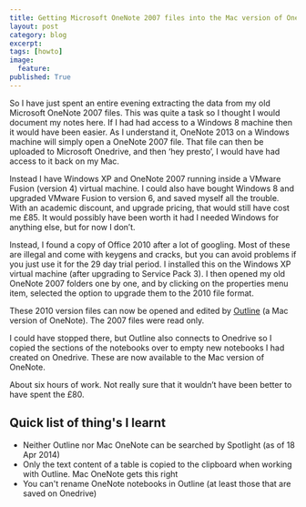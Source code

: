 ```yaml
---
title: Getting Microsoft OneNote 2007 files into the Mac version of OneNote
layout: post
category: blog
excerpt:
tags: [howto]
image:
  feature:
published: True
---
```


So I have just spent an entire evening extracting the data from my old Microsoft OneNote 2007 files. This was quite a task so I thought I would document my notes here. If I had had access to a Windows 8 machine then it would have been easier. As I understand it, OneNote 2013 on a Windows machine will simply open a OneNote 2007 file. That file can then be uploaded to Microsoft Onedrive, and then ‘hey presto’, I would have had access to it back on my Mac.

Instead I have Windows XP and OneNote 2007 running inside a VMware Fusion (version 4) virtual machine. I could also have bought Windows 8 and upgraded VMware Fusion to version 6, and saved myself all the trouble. With an academic discount, and upgrade pricing, that would still have cost me £85. It would possibly have been worth it had I needed Windows for anything else, but for now I don’t.

Instead, I found a copy of Office 2010 after a lot of googling. Most of these are illegal and come with keygens and cracks, but you can avoid problems if you just use it for the 29 day trial period. I installed this on the Windows XP virtual machine (after upgrading to Service Pack 3). I then opened my old OneNote 2007 folders one by one, and by clicking on the properties menu item, selected the option to upgrade them to the 2010 file format.

These 2010 version files can now be opened and edited by [Outline](http://outline.ws/) (a Mac version of OneNote). The 2007 files were read only.

I could have stopped there, but Outline also connects to Onedrive so I copied the sections of the notebooks over to empty new notebooks I had created on Onedrive. These are now available to the Mac version of OneNote.

About six hours of work. Not really sure that it wouldn’t have been better to have spent the £80.

## Quick list of thing's I learnt

- Neither Outline nor Mac OneNote can be searched by Spotlight (as of 18 Apr 2014)
- Only the text content of a table is copied to the clipboard when working with Outline. Mac OneNote gets this right
- You can't rename OneNote notebooks in Outline (at least those that are saved on Onedrive)